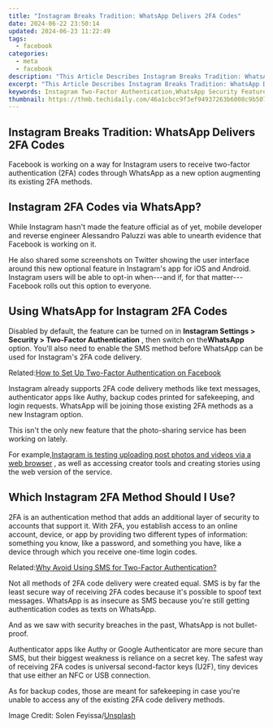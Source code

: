 ```yaml
---
title: "Instagram Breaks Tradition: WhatsApp Delivers 2FA Codes"
date: 2024-06-22 23:50:14
updated: 2024-06-23 11:22:49
tags:
  - facebook
categories:
  - meta
  - facebook
description: "This Article Describes Instagram Breaks Tradition: WhatsApp Delivers 2FA Codes"
excerpt: "This Article Describes Instagram Breaks Tradition: WhatsApp Delivers 2FA Codes"
keywords: Instagram Two-Factor Authentication,WhatsApp Security Features,Social Media Platforms Two-Factor Authentication,WhatsApp 2-Step Verification Process,Social Media Security Measures,Mobile Apps Authentication Methods,Implementing 2FA on Social Platforms
thumbnail: https://thmb.techidaily.com/46a1cbcc9f3ef94937263b6008c9b5073cf79aa9d5c6f331ff630995ba1cfe29.jpg
---
```


## Instagram Breaks Tradition: WhatsApp Delivers 2FA Codes

 Facebook is working on a way for Instagram users to receive two-factor authentication (2FA) codes through WhatsApp as a new option augmenting its existing 2FA methods.

## Instagram 2FA Codes via WhatsApp?

 While Instagram hasn't made the feature official as of yet, mobile developer and reverse engineer Alessandro Paluzzi was able to unearth evidence that Facebook is working on it.

 He also shared some screenshots on Twitter showing the user interface around this new optional feature in Instagram's app for iOS and Android. Instagram users will be able to opt-in when---and if, for that matter---Facebook rolls out this option to everyone.

## Using WhatsApp for Instagram 2FA Codes

 Disabled by default, the feature can be turned on in   **Instagram Settings > Security > Two-Factor Authentication** , then switch on the**WhatsApp** option. You'll also need to enable the SMS method before WhatsApp can be used for Instagram's 2FA code delivery.

 Related:[How to Set Up Two-Factor Authentication on Facebook](https://www.makeuseof.com/tag/how-to-use-facebook-login-approvals-code-generator-android/)

 Instagram already supports 2FA code delivery methods like text messages, authenticator apps like Authy, backup codes printed for safekeeping, and login requests. WhatsApp will be joining those existing 2FA methods as a new Instagram option.

 This isn't the only new feature that the photo-sharing service has been working on lately.

 For example,[Instagram is testing uploading post photos and videos via a web browser](https://www.makeuseof.com/instagram-web-posting-test/) , as well as accessing creator tools and creating stories using the web version of the service.

## Which Instagram 2FA Method Should I Use?

 2FA is an authentication method that adds an additional layer of security to accounts that support it. With 2FA, you establish access to an online account, device, or app by providing two different types of information: something you know, like a password, and something you have, like a device through which you receive one-time login codes.

 Related:[Why Avoid Using SMS for Two-Factor Authentication?](https://www.makeuseof.com/tag/two-factor-authentication-sms-apps/)

 Not all methods of 2FA code delivery were created equal. SMS is by far the least secure way of receiving 2FA codes because it's possible to spoof text messages. WhatsApp is as insecure as SMS because you're still getting authentication codes as texts on WhatsApp.

 And as we saw with security breaches in the past, WhatsApp is not bullet-proof.

 Authenticator apps like Authy or Google Authenticator are more secure than SMS, but their biggest weakness is reliance on a secret key. The safest way of receiving 2FA codes is universal second-factor keys (U2F), tiny devices that use either an NFC or USB connection.

 As for backup codes, those are meant for safekeeping in case you're unable to access any of the existing 2FA code delivery methods.

 Image Credit: Solen Feyissa/[Unsplash](https://unsplash.com/photos/KWZa42a1kds)


<ins class="adsbygoogle"
     style="display:block"
     data-ad-format="autorelaxed"
     data-ad-client="ca-pub-7571918770474297"
     data-ad-slot="1223367746"></ins>



<ins class="adsbygoogle"
     style="display:block"
     data-ad-client="ca-pub-7571918770474297"
     data-ad-slot="8358498916"
     data-ad-format="auto"
     data-full-width-responsive="true"></ins>

